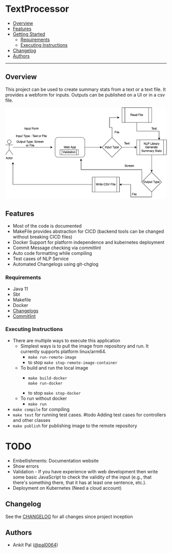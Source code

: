 # TextProcessor


- [Overview](#overview)
- [Features](#features)
- [Getting Started](#getting-started)
    - [Requirements](#requirements)
    - [Executing Instructions](#executing-instructions)
- [Changelog](#changelog)
- [Authors](#authors)
--------------

## Overview
This project can be used to create summary stats from a text or a text file. It provides a 
webform for inputs. Outputs can be published on a UI or in a csv file.

![alt text](docs/images/TextProcessor.drawio.png?raw=true)

## Features
- Most of the code is documented
- MakeFile provides abstraction for CICD (backend tools can be changed without breaking CICD files) 
- Docker Support for platform independence and kubernetes deployment
- Commit Message checking via commitlint
- Auto code formatting while compiling
- Test cases of NLP Service
- Automated Changelogs using git-chglog

### Requirements
- Java 11
- Sbt
- Makefile
- Docker
- [Changelogs](https://github.com/git-chglog/git-chglog)
- [Commitlint](https://github.com/conventional-changelog/commitlint)

### Executing Instructions
- There are multiple ways to execute this application
  - Simplest ways is to pull the image from repository and run. It currently supports platform linux/arm64.
    - ```make run-remote-image```
    - to stop ```make stop-remote-image-container```
  - To build and run the local image  
    - ```
      make build-docker
      make run-docker
      ```
    - to stop ```make stop-docker```
  - To run without docker 
    - ```make run```
- ```make compile``` for compiling
- ```make test``` for running test cases. #todo Adding test cases for controllers and other classes
- ```make publish``` for publishing image to the remote repository

# TODO 

- Embellishments:  Documentation website
- Show errors
- Validation - If you have experience with web development then write some basic JavaScript to check the validity of the input (e.g., that there's something there, that it has at least one sentence, etc.).
- Deployment on Kubernetes (Need a cloud account)

## Changelog

See the [CHANGELOG](CHANGELOG.md) for all changes since project inception

## Authors

* Ankit Pal ([@pal0064](http://www.github.com/pal0064)) 

